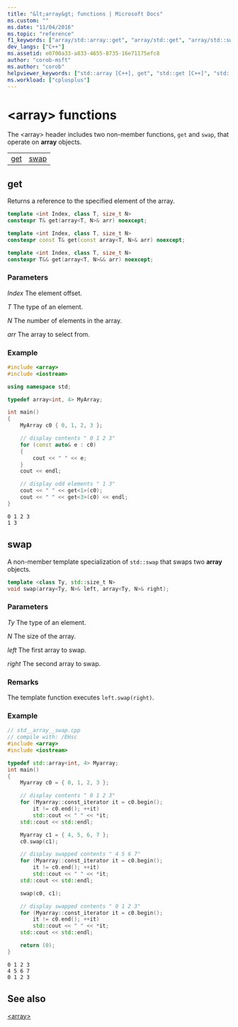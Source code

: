 ```yaml
---
title: "&lt;array&gt; functions | Microsoft Docs"
ms.custom: ""
ms.date: "11/04/2016"
ms.topic: "reference"
f1_keywords: ["array/std::array::get", "array/std::get", "array/std::swap"]
dev_langs: ["C++"]
ms.assetid: e0700a33-a833-4655-8735-16e71175efc8
author: "corob-msft"
ms.author: "corob"
helpviewer_keywords: ["std::array [C++], get", "std::get [C++]", "std::swap [C++]"]
ms.workload: ["cplusplus"]
---
```

# &lt;array&gt; functions

The \<array> header includes two non-member functions, `get` and `swap`, that operate on **array** objects.

|||
|-|-|
|[get](#get)|[swap](#swap)|

## <a name="get"></a>  get

Returns a reference to the specified element of the array.

```cpp
template <int Index, class T, size_t N>
constexpr T& get(array<T, N>& arr) noexcept;

template <int Index, class T, size_t N>
constexpr const T& get(const array<T, N>& arr) noexcept;

template <int Index, class T, size_t N>
constexpr T&& get(array<T, N>&& arr) noexcept;
```

### Parameters

*Index*
 The element offset.

*T*
 The type of an element.

*N*
 The number of elements in the array.

*arr*
 The array to select from.

### Example

```cpp
#include <array>
#include <iostream>

using namespace std;

typedef array<int, 4> MyArray;

int main()
{
    MyArray c0 { 0, 1, 2, 3 };

    // display contents " 0 1 2 3"
    for (const auto& e : c0)
    {
        cout << " " << e;
    }
    cout << endl;

    // display odd elements " 1 3"
    cout << " " << get<1>(c0);
    cout << " " << get<3>(c0) << endl;
}
```

```Output
0 1 2 3
1 3
```

## <a name="swap"></a>  swap

A non-member template specialization of `std::swap` that swaps two **array** objects.

```cpp
template <class Ty, std::size_t N>
void swap(array<Ty, N>& left, array<Ty, N>& right);
```

### Parameters

*Ty*
 The type of an element.

*N*
 The size of the array.

*left*
 The first array to swap.

*right*
 The second array to swap.

### Remarks

The template function executes `left.swap(right)`.

### Example

```cpp
// std__array__swap.cpp
// compile with: /EHsc
#include <array>
#include <iostream>

typedef std::array<int, 4> Myarray;
int main()
{
    Myarray c0 = { 0, 1, 2, 3 };

    // display contents " 0 1 2 3"
    for (Myarray::const_iterator it = c0.begin();
        it != c0.end(); ++it)
        std::cout << " " << *it;
    std::cout << std::endl;

    Myarray c1 = { 4, 5, 6, 7 };
    c0.swap(c1);

    // display swapped contents " 4 5 6 7"
    for (Myarray::const_iterator it = c0.begin();
        it != c0.end(); ++it)
        std::cout << " " << *it;
    std::cout << std::endl;

    swap(c0, c1);

    // display swapped contents " 0 1 2 3"
    for (Myarray::const_iterator it = c0.begin();
        it != c0.end(); ++it)
        std::cout << " " << *it;
    std::cout << std::endl;

    return (0);
}
```

```Output
0 1 2 3
4 5 6 7
0 1 2 3
```

## See also

[\<array>](../standard-library/array.md)<br/>
